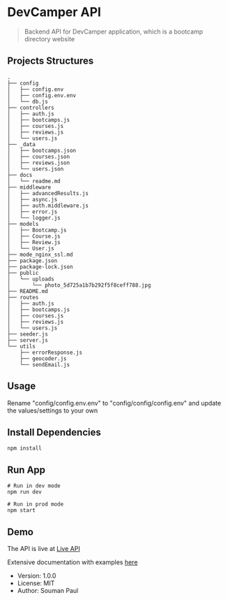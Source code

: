 # DevCamper API

> Backend API for DevCamper application, which is a bootcamp directory website

## Projects Structures

```
.
├── config
│   ├── config.env
│   ├── config.env.env
│   └── db.js
├── controllers
│   ├── auth.js
│   ├── bootcamps.js
│   ├── courses.js
│   ├── reviews.js
│   └── users.js
├── _data
│   ├── bootcamps.json
│   ├── courses.json
│   ├── reviews.json
│   └── users.json
├── docs
│   └── readme.md
├── middleware
│   ├── advancedResults.js
│   ├── async.js
│   ├── auth.middleware.js
│   ├── error.js
│   └── logger.js
├── models
│   ├── Bootcamp.js
│   ├── Course.js
│   ├── Review.js
│   └── User.js
├── mode_nginx_ssl.md
├── package.json
├── package-lock.json
├── public
│   └── uploads
│       └── photo_5d725a1b7b292f5f8ceff788.jpg
├── README.md
├── routes
│   ├── auth.js
│   ├── bootcamps.js
│   ├── courses.js
│   ├── reviews.js
│   └── users.js
├── seeder.js
├── server.js
└── utils
    ├── errorResponse.js
    ├── geocoder.js
    └── sendEmail.js

```

## Usage
 
Rename "config/config.env.env" to "config/config/config.env" and update the values/settings to your own

## Install Dependencies
```
npm install
```

## Run App 
```
# Run in dev mode
npm run dev

# Run in prod mode
npm start
```


## Demo

The API is live at [Live API](ttps://devbootcamps.herokuapp.com/api/v1/bootcamps)

Extensive documentation with examples [here](https://documenter.getpostman.com/view/5731747/SWEDzEg7?version=latest)

- Version: 1.0.0
- License: MIT
- Author: Souman Paul
